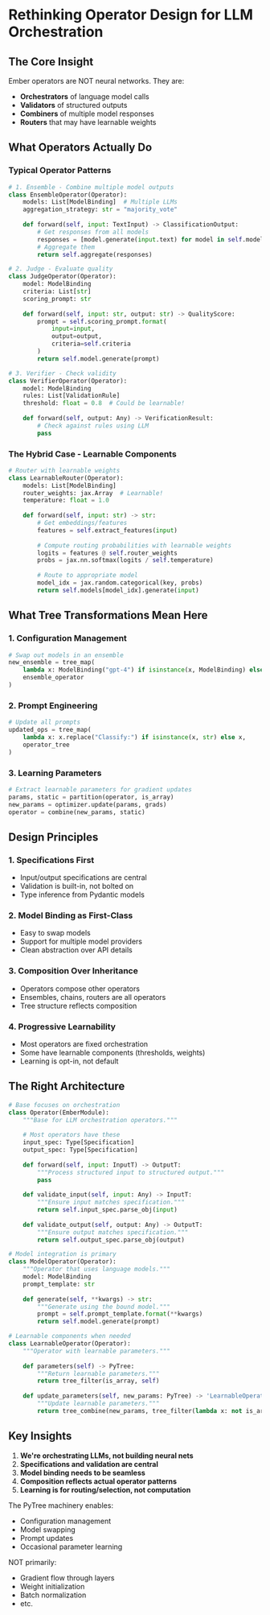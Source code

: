 # Rethinking Operator Design for LLM Orchestration

## The Core Insight

Ember operators are NOT neural networks. They are:
- **Orchestrators** of language model calls
- **Validators** of structured outputs  
- **Combiners** of multiple model responses
- **Routers** that may have learnable weights

## What Operators Actually Do

### Typical Operator Patterns

```python
# 1. Ensemble - Combine multiple model outputs
class EnsembleOperator(Operator):
    models: List[ModelBinding]  # Multiple LLMs
    aggregation_strategy: str = "majority_vote"
    
    def forward(self, input: TextInput) -> ClassificationOutput:
        # Get responses from all models
        responses = [model.generate(input.text) for model in self.models]
        # Aggregate them
        return self.aggregate(responses)

# 2. Judge - Evaluate quality 
class JudgeOperator(Operator):
    model: ModelBinding
    criteria: List[str]
    scoring_prompt: str
    
    def forward(self, input: str, output: str) -> QualityScore:
        prompt = self.scoring_prompt.format(
            input=input, 
            output=output,
            criteria=self.criteria
        )
        return self.model.generate(prompt)

# 3. Verifier - Check validity
class VerifierOperator(Operator):
    model: ModelBinding
    rules: List[ValidationRule]
    threshold: float = 0.8  # Could be learnable!
    
    def forward(self, output: Any) -> VerificationResult:
        # Check against rules using LLM
        pass
```

### The Hybrid Case - Learnable Components

```python
# Router with learnable weights
class LearnableRouter(Operator):
    models: List[ModelBinding]
    router_weights: jax.Array  # Learnable!
    temperature: float = 1.0
    
    def forward(self, input: str) -> str:
        # Get embeddings/features
        features = self.extract_features(input)
        
        # Compute routing probabilities with learnable weights
        logits = features @ self.router_weights
        probs = jax.nn.softmax(logits / self.temperature)
        
        # Route to appropriate model
        model_idx = jax.random.categorical(key, probs)
        return self.models[model_idx].generate(input)
```

## What Tree Transformations Mean Here

### 1. Configuration Management
```python
# Swap out models in an ensemble
new_ensemble = tree_map(
    lambda x: ModelBinding("gpt-4") if isinstance(x, ModelBinding) else x,
    ensemble_operator
)
```

### 2. Prompt Engineering
```python
# Update all prompts
updated_ops = tree_map(
    lambda x: x.replace("Classify:") if isinstance(x, str) else x,
    operator_tree
)
```

### 3. Learning Parameters
```python
# Extract learnable parameters for gradient updates
params, static = partition(operator, is_array)
new_params = optimizer.update(params, grads)
operator = combine(new_params, static)
```

## Design Principles

### 1. Specifications First
- Input/output specifications are central
- Validation is built-in, not bolted on
- Type inference from Pydantic models

### 2. Model Binding as First-Class
- Easy to swap models
- Support for multiple model providers
- Clean abstraction over API details

### 3. Composition Over Inheritance
- Operators compose other operators
- Ensembles, chains, routers are all operators
- Tree structure reflects composition

### 4. Progressive Learnability
- Most operators are fixed orchestration
- Some have learnable components (thresholds, weights)
- Learning is opt-in, not default

## The Right Architecture

```python
# Base focuses on orchestration
class Operator(EmberModule):
    """Base for LLM orchestration operators."""
    
    # Most operators have these
    input_spec: Type[Specification]
    output_spec: Type[Specification]
    
    def forward(self, input: InputT) -> OutputT:
        """Process structured input to structured output."""
        pass
    
    def validate_input(self, input: Any) -> InputT:
        """Ensure input matches specification."""
        return self.input_spec.parse_obj(input)
    
    def validate_output(self, output: Any) -> OutputT:
        """Ensure output matches specification."""
        return self.output_spec.parse_obj(output)

# Model integration is primary
class ModelOperator(Operator):
    """Operator that uses language models."""
    model: ModelBinding
    prompt_template: str
    
    def generate(self, **kwargs) -> str:
        """Generate using the bound model."""
        prompt = self.prompt_template.format(**kwargs)
        return self.model.generate(prompt)

# Learnable components when needed
class LearnableOperator(Operator):
    """Operator with learnable parameters."""
    
    def parameters(self) -> PyTree:
        """Return learnable parameters."""
        return tree_filter(is_array, self)
    
    def update_parameters(self, new_params: PyTree) -> 'LearnableOperator':
        """Update learnable parameters."""
        return tree_combine(new_params, tree_filter(lambda x: not is_array(x), self))
```

## Key Insights

1. **We're orchestrating LLMs, not building neural nets**
2. **Specifications and validation are central**
3. **Model binding needs to be seamless**
4. **Composition reflects actual operator patterns**
5. **Learning is for routing/selection, not computation**

The PyTree machinery enables:
- Configuration management
- Model swapping
- Prompt updates
- Occasional parameter learning

NOT primarily:
- Gradient flow through layers
- Weight initialization
- Batch normalization
- etc.